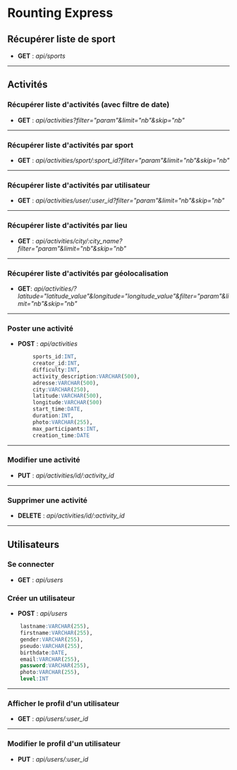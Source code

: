 # Rounting Express

## Récupérer liste de sport

- **GET** : _api/sports_

---

## Activités

### Récupérer liste d'activités (avec filtre de date)

- **GET** : _api/activities?filter="param"&limit="nb"&skip="nb"_

---

### Récupérer liste d'activités par sport

- **GET** : _api/activities/sport/:sport_id?filter="param"&limit="nb"&skip="nb"_

---

### Récupérer liste d'activités par utilisateur

- **GET** : _api/activities/user/:user_id?filter="param"&limit="nb"&skip="nb"_

---

### Récupérer liste d'activités par lieu

- **GET** : _api/activities/city/:city_name?filter="param"&limit="nb"&skip="nb"_

---

### Récupérer liste d'activités par géolocalisation

- **GET**: _api/activities/?latitude="latitude_value"&longitude="longitude_value"&filter="param"&limit="nb"&skip="nb"_

---

### Poster une activité

- **POST** : _api/activities_

```sql
        sports_id:INT,
        creator_id:INT,
        difficulty:INT,
        activity_description:VARCHAR(500),
        adresse:VARCHAR(500),
        city:VARCHAR(250),
        latitude:VARCHAR(500),
        longitude:VARCHAR(500)
        start_time:DATE,
        duration:INT,
        photo:VARCHAR(255),
        max_participants:INT,
        creation_time:DATE
```

---

### Modifier une activité

- **PUT** : _api/activities/id/:activity_id_

---

### Supprimer une activité

- **DELETE** : _api/activities/id/:activity_id_

---

## Utilisateurs

### Se connecter

- **GET** : _api/users_

### Créer un utilisateur

- **POST** : _api/users_

```sql
    lastname:VARCHAR(255),
    firstname:VARCHAR(255),
    gender:VARCHAR(255),
    pseudo:VARCHAR(255),
    birthdate:DATE,
    email:VARCHAR(255),
    password:VARCHAR(255),
    photo:VARCHAR(255),
    level:INT
```

---

### Afficher le profil d'un utilisateur

- **GET** : _api/users/:user_id_

---

### Modifier le profil d'un utilisateur

- **PUT** : _api/users/:user_id_
